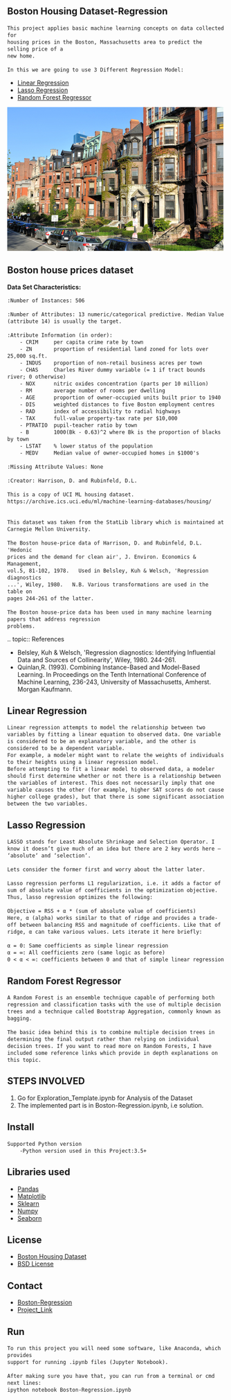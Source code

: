 Boston Housing Dataset-Regression
---------------------------------------------------
    This project applies basic machine learning concepts on data collected for
    housing prices in the Boston, Massachusetts area to predict the selling price of a
    new home.

    In this we are going to use 3 Different Regression Model:
 * [Linear Regression](https://scikit-learn.org/stable/modules/generated/sklearn.linear_model.LinearRegression.html)
 * [Lasso Regression](https://scikit-learn.org/stable/modules/generated/sklearn.linear_model.Lasso.html)
 * [Random Forest Regressor](https://scikit-learn.org/stable/modules/generated/sklearn.ensemble.RandomForestRegressor.html)

![alt text](https://github.com/abhisngh/Regression-Boston-Dataset/blob/master/Images/boston_readme.jpg "Logo Title Text 1")

Boston house prices dataset
---------------------------

**Data Set Characteristics:**  

    :Number of Instances: 506

    :Number of Attributes: 13 numeric/categorical predictive. Median Value (attribute 14) is usually the target.

    :Attribute Information (in order):
        - CRIM     per capita crime rate by town
        - ZN       proportion of residential land zoned for lots over 25,000 sq.ft.
        - INDUS    proportion of non-retail business acres per town
        - CHAS     Charles River dummy variable (= 1 if tract bounds river; 0 otherwise)
        - NOX      nitric oxides concentration (parts per 10 million)
        - RM       average number of rooms per dwelling
        - AGE      proportion of owner-occupied units built prior to 1940
        - DIS      weighted distances to five Boston employment centres
        - RAD      index of accessibility to radial highways
        - TAX      full-value property-tax rate per $10,000
        - PTRATIO  pupil-teacher ratio by town
        - B        1000(Bk - 0.63)^2 where Bk is the proportion of blacks by town
        - LSTAT    % lower status of the population
        - MEDV     Median value of owner-occupied homes in $1000's

    :Missing Attribute Values: None

    :Creator: Harrison, D. and Rubinfeld, D.L.

    This is a copy of UCI ML housing dataset.
    https://archive.ics.uci.edu/ml/machine-learning-databases/housing/


    This dataset was taken from the StatLib library which is maintained at Carnegie Mellon University.

    The Boston house-price data of Harrison, D. and Rubinfeld, D.L. 'Hedonic
    prices and the demand for clean air', J. Environ. Economics & Management,
    vol.5, 81-102, 1978.   Used in Belsley, Kuh & Welsch, 'Regression diagnostics
    ...', Wiley, 1980.   N.B. Various transformations are used in the table on
    pages 244-261 of the latter.

    The Boston house-price data has been used in many machine learning papers that address regression
    problems.   

.. topic:: References

   - Belsley, Kuh & Welsch, 'Regression diagnostics: Identifying Influential Data and Sources of Collinearity', Wiley, 1980. 244-261.
   - Quinlan,R. (1993). Combining Instance-Based and Model-Based Learning. In Proceedings on the Tenth International Conference of Machine Learning, 236-243, University of Massachusetts, Amherst. Morgan Kaufmann.


Linear Regression
----------------------------
    Linear regression attempts to model the relationship between two variables by fitting a linear equation to observed data. One variable is considered to be an explanatory variable, and the other is considered to be a dependent variable.
    For example, a modeler might want to relate the weights of individuals to their heights using a linear regression model.
    Before attempting to fit a linear model to observed data, a modeler should first determine whether or not there is a relationship between the variables of interest. This does not necessarily imply that one variable causes the other (for example, higher SAT scores do not cause higher college grades), but that there is some significant association between the two variables.

Lasso Regression
------------------------
    LASSO stands for Least Absolute Shrinkage and Selection Operator. I know it doesn’t give much of an idea but there are 2 key words here – ‘absolute‘ and ‘selection‘.

    Lets consider the former first and worry about the latter later.

    Lasso regression performs L1 regularization, i.e. it adds a factor of sum of absolute value of coefficients in the optimization objective. Thus, lasso regression optimizes the following:

    Objective = RSS + α * (sum of absolute value of coefficients)
    Here, α (alpha) works similar to that of ridge and provides a trade-off between balancing RSS and magnitude of coefficients. Like that of ridge, α can take various values. Lets iterate it here briefly:

    α = 0: Same coefficients as simple linear regression
    α = ∞: All coefficients zero (same logic as before)
    0 < α < ∞: coefficients between 0 and that of simple linear regression

Random Forest Regressor
------------------------------
    A Random Forest is an ensemble technique capable of performing both regression and classification tasks with the use of multiple decision trees and a technique called Bootstrap Aggregation, commonly known as bagging.

    The basic idea behind this is to combine multiple decision trees in determining the final output rather than relying on individual decision trees. If you want to read more on Random Forests, I have included some reference links which provide in depth explanations on this topic.


STEPS INVOLVED
-------------------------------
  1. Go for Exploration_Template.ipynb for Analysis of the Dataset
  2. The implemented part is in Boston-Regression.ipynb, i.e solution.


Install
-------------------------------
    Supported Python version
        -Python version used in this Project:3.5+

Libraries used
------------------------------
 * [Pandas](https://pandas.pydata.org/)
 * [Matplotlib](https://matplotlib.org/)
 * [Sklearn](https://scikit-learn.org/stable/)
 * [Numpy](https://numpy.org/)
 * [Seaborn](https://seaborn.pydata.org/)

License
--------------------------------
* [Boston Housing Dataset](https://scikit-learn.org/stable/modules/generated/sklearn.datasets.load_boston.html)
* [BSD License](https://github.com/scikit-learn/scikit-learn/blob/master/COPYING)

Contact
----------------------------------
 * [Boston-Regression](https://scikit-learn.org/stable/modules/generated/sklearn.datasets.load_boston.html)
 * [Project_Link](https://github.com/decodrtechnologies/Data-Science)

Run
------------------------------
    To run this project you will need some software, like Anaconda, which provides
    support for running .ipynb files (Jupyter Notebook).

    After making sure you have that, you can run from a terminal or cmd next lines:
    ipython notebook Boston-Regression.ipynb
